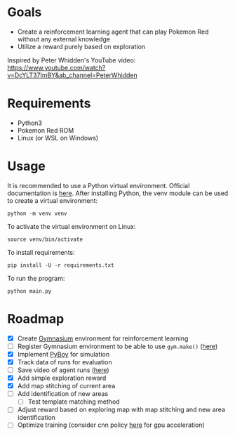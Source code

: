 # Goals
- Create a reinforcement learning agent that can play Pokemon Red without any external knowledge
- Utilize a reward purely based on exploration

Inspired by Peter Whidden's YouTube video: 
https://www.youtube.com/watch?v=DcYLT37ImBY&ab_channel=PeterWhidden

# Requirements
- Python3
- Pokemon Red ROM
- Linux (or WSL on Windows)

# Usage
It is recommended to use a Python virtual environment. Official documentation is [here](https://docs.python.org/3/library/venv.html).
After installing Python, the venv module can be used to create a virtual environment:
```
python -m venv venv
```
To activate the virtual environment on Linux:
```
source venv/bin/activate
```
To install requirements:
```
pip install -U -r requirements.txt
``` 
To run the program:
```
python main.py
```

# Roadmap
- [x] Create [Gymnasium](https://github.com/Farama-Foundation/Gymnasium) environment for reinforcement learning
- [ ] Register Gymnasium environment to be able to use ```gym.make()``` ([here](https://gymnasium.farama.org/introduction/create_custom_env/#registering-and-making-the-environment))
- [x] Implement [PyBoy](https://github.com/Baekalfen/PyBoy) for simulation
- [x] Track data of runs for evaluation
- [ ] Save video of agent runs ([here](https://gymnasium.farama.org/introduction/record_agent/))
- [x] Add simple exploration reward
- [x] Add map stitching of current area
- [ ] Add identification of new areas
  - [ ] Test template matching method
- [ ] Adjust reward based on exploring map with map stitching and new area identification
- [ ] Optimize training (consider cnn policy [here](https://stable-baselines.readthedocs.io/en/master/modules/policies.html#stable_baselines.common.policies.CnnPolicy) for gpu acceleration)
